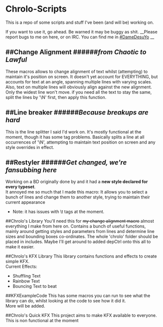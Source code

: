 # Chrolo-Scripts
This is a repo of some scripts and stuff I've been (and will be) working on.  
  
If you want to use it, go ahead. Be warned it may be buggy as shit.
__Please report bugs to me on here, or on IRC. You can find me in [#DameDesuYo](irc://irc.rizon.net/DameDesuYo) __

##Change Alignment
######_from Chaotic to Lawful_
-------------------------
These macros allows to change alignment of text whilst (attempting) to maintain it's position on screen.
It doesn't yet account for EVERYTHING, but accounts for text at an angle, spanning multiple lines with varying scales.
Also, text on multiple lines will obviously align against the new alignment. Only the widest line won't move.
if you need all the text to stay the same, split the lines by '\N' first, then apply this function.

##Line breaker
######_Because breakups are hard_
-------------------------
This is the line splitter I said I'd work on. It's mostly functional at the moment, though it has some tag problems.
Basically splits a line at all occurrences of '\N', attempting to maintain text position on screen and any style overrides in effect.

##Restyler
######_Get changed, we're fansubbing here_
-------------------------
Working on a BD originally done by <name withdrawn> and it had a __new style declared for every typeset__.  
It annoyed me so much that I made this macro: It allows you to select a bunch of lines and change them to another style, trying to maintain their current appearance
  - Note: it has issues with \t tags at the moment.

##Chrolo's Library
You'll need this for ~~my change alignment macro~~ almost everything I make from here on.
Contains a bunch of useful functions, mainly around getting styles and parameters from lines and determine line sizes and bounding boxes co-ordinates.
The whole 'chrolo' folder should be placed in includes.
Maybe I'll get around to added depCtrl onto this all to make it easier.

##Chrolo's KFX Library
This library contains functions and effects to create simple KFX.  
Current Effects:  
- Shuffling Text  
- Rainbow Text  
- Bouncing Text to beat  

##KFXExampleCode
This has some macros you can run to see what the library can do, whilst looking at the code to see how it did it.  
More will be added.


##Chrolo's Quick KFX
This project aims to make KFX available to everyone.  
This is non functional at the moment


